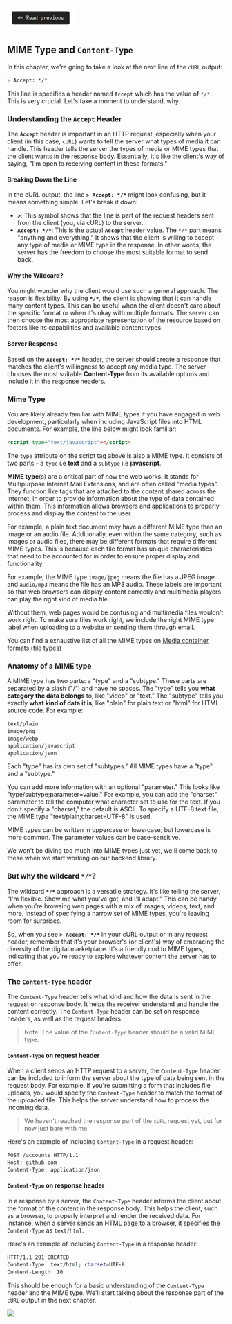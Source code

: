 [![Read Prev](/assets/imgs/prev.png)](/chapters/ch06.2-user-agents.md)

## MIME Type and `Content-Type`

In this chapter, we're going to take a look at the next line of the `cURL` output:

```bash
> Accept: */*
```

This line is specifies a header named `Accept` which has the value of `*/*`. This is very crucial. Let's take a moment to understand, why.

### Understanding the `Accept` Header

The **`Accept`** header is important in an HTTP request, especially when your client (in this case, `cURL`) wants to tell the server what types of media it can handle. This header tells the server the types of media or MIME types that the client wants in the response body. Essentially, it's like the client's way of saying, "I'm open to receiving content in these formats."

#### Breaking Down the Line

In the cURL output, the line **`> Accept: */*`** might look confusing, but it means something simple. Let's break it down:

- **`>`**: This symbol shows that the line is part of the request headers sent from the client (you, via cURL) to the server.
- **`Accept: */*`**: This is the actual **`Accept`** header value. The `*/*` part means "anything and everything." It shows that the client is willing to accept any type of media or MIME type in the response. In other words, the server has the freedom to choose the most suitable format to send back.

#### Why the Wildcard?

You might wonder why the client would use such a general approach. The reason is flexibility. By using **`*/*`**, the client is showing that it can handle many content types. This can be useful when the client doesn't care about the specific format or when it's okay with multiple formats. The server can then choose the most appropriate representation of the resource based on factors like its capabilities and available content types.

#### Server Response

Based on the **`Accept: */*`** header, the server should create a response that matches the client's willingness to accept any media type. The server chooses the most suitable **Content-Type** from its available options and include it in the response headers.

### Mime Type

You are likely already familiar with MIME types if you have engaged in web development, particularly when including JavaScript files into HTML documents. For example, the line below might look familiar:

```html
<script type="text/javascript"></script>
```

The `type` attribute on the script tag above is also a MIME type. It consists of two parts - a `type` i.e **text** and a `subtype` i.e **javascript**. 

**MIME type**(s) are a critical part of how the web works. It stands for Multipurpose Internet Mail Extensions, and are often called "media types". They function like tags that are attached to the content shared across the internet, in order to provide information about the type of data contained within them. This information allows browsers and applications to properly process and display the content to the user.

For example, a plain text document may have a different MIME type than an image or an audio file. Additionally, even within the same category, such as images or audio files, there may be different formats that require different MIME types. This is because each file format has unique characteristics that need to be accounted for in order to ensure proper display and functionality.

For example, the MIME type `image/jpeg` means the file has a JPEG image and `audio/mp3` means the file has an MP3 audio. These labels are important so that web browsers can display content correctly and multimedia players can play the right kind of media file.

Without them, web pages would be confusing and multimedia files wouldn't work right. To make sure files work right, we include the right MIME type label when uploading to a website or sending them through email. 

You can find a exhaustive list of all the MIME types on [Media container formats (file types)](https://developer.mozilla.org/en-US/docs/Web/Media/Formats/Containers)

### Anatomy of a MIME type

A MIME type has two parts: a "type" and a "subtype." These parts are separated by a slash ("/") and have no spaces. The "type" tells you **what category the data belongs** to, like "video" or "text." The "subtype" tells you exactly **what kind of data it is**, like "plain" for plain text or "html" for HTML source code. For example:

```bash
text/plain
image/png
image/webp
application/javascript
application/json
```

Each "type" has its own set of "subtypes." All MIME types have a "type" and a "subtype."

You can add more information with an optional "parameter." This looks like "type/subtype;parameter=value." For example, you can add the "charset" parameter to tell the computer what character set to use for the text. If you don't specify a "charset," the default is ASCII. To specify a UTF-8 text file, the MIME type "text/plain;charset=UTF-8" is used.

MIME types can be written in uppercase or lowercase, but lowercase is more common. The parameter values can be case-sensitive.

We won't be diving too much into MIME types just yet, we'll come back to these when we start working on our backend library.

### But why the wildcard `*/*`?

The wildcard **`*/*`** approach is a versatile strategy. It's like telling the server, "I'm flexible. Show me what you've got, and I'll adapt." This can be handy when you're browsing web pages with a mix of images, videos, text, and more. Instead of specifying a narrow set of MIME types, you're leaving room for surprises.

So, when you see **`> Accept: */*`** in your cURL output or in any request header, remember that it's your browser's (or client's) way of embracing the diversity of the digital marketplace. It's a friendly nod to MIME types, indicating that you're ready to explore whatever content the server has to offer.

### The `Content-Type` header

The `Content-Type` header tells what kind and how the data is sent in the request or response body. It helps the receiver understand and handle the content correctly. The `Content-Type` header can be set on response headers, as well as the request headers.

> Note: The value of the `Content-Type` header should be a valid MIME type.

#### `Content-Type` on request header

When a client sends an HTTP request to a server, the `Content-Type` header can be included to inform the server about the type of data being sent in the request body. For example, if you're submitting a form that includes file uploads, you would specify the `Content-Type` header to match the format of the uploaded file. This helps the server understand how to process the incoming data. 

> We haven't reached the response part of the `cURL` request yet, but for now just bare with me.

Here's an example of including `Content-Type` in a request header:

```bash
POST /accounts HTTP/1.1
Host: github.com
Content-Type: application/json
```

#### `Content-Type` on response header

In a response by a server, the `Content-Type` header informs the client about the format of the content in the response body. This helps the client, such as a browser, to properly interpret and render the received data. For instance, when a server sends an HTML page to a browser, it specifies the `Content-Type` as `text/html`.

Here's an example of including `Content-Type` in a response header:

```bash
HTTP/1.1 201 CREATED
Content-Type: text/html; charset=UTF-8
Content-Length: 10
```

This should be enough for a basic understanding of the `Content-Type` header and the MIME type. We'll start talking about the response part of the `cURL` output in the next chapter.

![](https://uddrapi.com/api/img?page=mime-type)